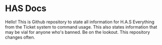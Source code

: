 # HAS Docs

Hello! This is Github repository to state all information for H.A.S Everything from the Ticket system to command usage. This also states information that may be vial for anyone who's banned. Be on the lookout. This repository changes often.

